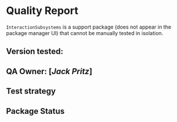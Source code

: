 # Quality Report
`InteractionSubsystems` is a support package (does not appear in the package manager UI) that cannot
be manually tested in isolation.

## Version tested:

## QA Owner: [*Jack Pritz*]

## Test strategy

## Package Status
